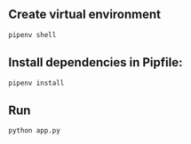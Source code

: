 ## Create virtual environment

```sh
pipenv shell
```

## Install dependencies in Pipfile:

```sh
pipenv install
```

## Run
```sh
python app.py
```